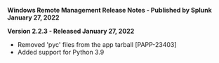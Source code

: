 **Windows Remote Management Release Notes - Published by Splunk January 27, 2022**


**Version 2.2.3 - Released January 27, 2022**

* Removed 'pyc' files from the app tarball [PAPP-23403]
* Added support for Python 3.9
